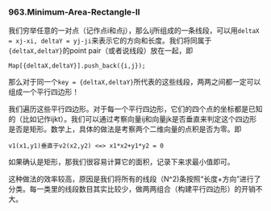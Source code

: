 ### 963.Minimum-Area-Rectangle-II

我们穷举任意的一对点（记作点i和点j），那么ij所组成的一条线段，可以用```deltaX = xj-xi, deltaY = yj-ji```来表示它的方向和长度。我们将同属于```{deltaX,deltaY}```的point pair（或者说线段）放在一起，即
```
Map[{deltaX,deltaY}].push_back({i,j}); 
```
那么对于同一个```key = {deltaX,deltaY}```所代表的这些线段，两两之间都一定可以组成一个平行四边形！

我们遍历这些平行四边形。对于每一个平行四边形，它们的四个点的坐标都是已知的（比如记作ijkt）。我们可以通过考察向量ij和向量jk是否垂直来判定这个四边形是否是矩形。数学上，具体的做法是考察两个二维向量的点积是否为零。即
```
v1(x1,y1)垂直于v2(x2,y2) <=> x1*x2+y1*y2 = 0
```

如果确认是矩形，那我们很容易计算它的面积，记录下来求最小值即可。

这种做法的效率较高，原因是我们将所有的线段（N^2)条按照“长度+方向”进行了分类。每一类里的线段数目其实比较少，做两两组合（构建平行四边形）的开销不大。
